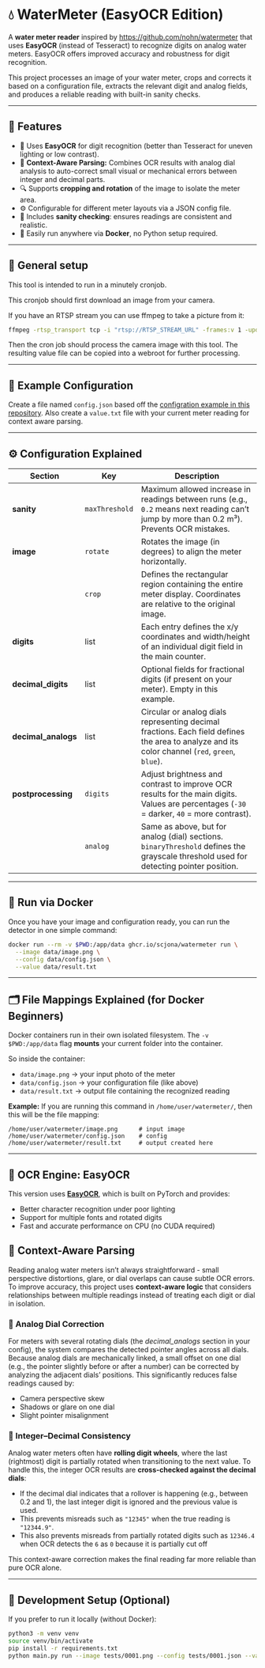 # 💧 WaterMeter (EasyOCR Edition)

A **water meter reader** inspired by https://github.com/nohn/watermeter that uses **EasyOCR** (instead of Tesseract) to recognize digits on analog water meters. EasyOCR offers improved accuracy and robustness for digit recognition.

This project processes an image of your water meter, crops and corrects it based on a configuration file, extracts the relevant digit and analog fields, and produces a reliable reading with built-in sanity checks.

---

## 🚀 Features

* 🧠 Uses **EasyOCR** for digit recognition (better than Tesseract for uneven lighting or low contrast).
* 🔄 **Context-Aware Parsing:** Combines OCR results with analog dial analysis to auto-correct small visual or mechanical errors between integer and decimal parts.
* 🔍 Supports **cropping and rotation** of the image to isolate the meter area.
* ⚙️ Configurable for different meter layouts via a JSON config file.
* 🧮 Includes **sanity checking**: ensures readings are consistent and realistic.
* 🐳 Easily run anywhere via **Docker**, no Python setup required.

---

## 🔧 General setup

This tool is intended to run in a minutely cronjob. 

This cronjob should first download an image from your camera.

If you have an RTSP stream you can use ffmpeg to take a picture from it:
```sh
ffmpeg -rtsp_transport tcp -i "rtsp://RTSP_STREAM_URL" -frames:v 1 -update 1 -q:v 2 -y /output/path/for/image.png
```

Then the cron job should process the camera image with this tool. The resulting value file can be copied into a webroot for further processing.

---

## 🧩 Example Configuration

Create a file named `config.json` based off the [configration example in this repository](./config-example.json). Also create a `value.txt` file with your current meter reading for context aware parsing.

---

## ⚙️ Configuration Explained

| Section             | Key            | Description                                                                                                                                     |
| ------------------- | -------------- | ----------------------------------------------------------------------------------------------------------------------------------------------- |
| **sanity**          | `maxThreshold` | Maximum allowed increase in readings between runs (e.g., `0.2` means next reading can’t jump by more than 0.2 m³). Prevents OCR mistakes.       |
| **image**           | `rotate`       | Rotates the image (in degrees) to align the meter horizontally.                                                                                 |
|                     | `crop`         | Defines the rectangular region containing the entire meter display. Coordinates are relative to the original image.                             |
| **digits**          | list           | Each entry defines the x/y coordinates and width/height of an individual digit field in the main counter.                                       |
| **decimal_digits**  | list           | Optional fields for fractional digits (if present on your meter). Empty in this example.                                                        |
| **decimal_analogs** | list           | Circular or analog dials representing decimal fractions. Each field defines the area to analyze and its color channel (`red`, `green`, `blue`). |
| **postprocessing**  | `digits`       | Adjust brightness and contrast to improve OCR results for the main digits. Values are percentages (`-30` = darker, `40` = more contrast).       |
|                     | `analog`       | Same as above, but for analog (dial) sections. `binaryThreshold` defines the grayscale threshold used for detecting pointer position.           |

---

## 🐳 Run via Docker

Once you have your image and configuration ready, you can run the detector in one simple command:

```bash
docker run --rm -v $PWD:/app/data ghcr.io/scjona/watermeter run \
  --image data/image.png \
  --config data/config.json \
  --value data/result.txt
```

---

## 🗂️ File Mappings Explained (for Docker Beginners)

Docker containers run in their own isolated filesystem.
The `-v $PWD:/app/data` flag **mounts** your current folder into the container.

So inside the container:

* `data/image.png` → your input photo of the meter
* `data/config.json` → your configuration file (like above)
* `data/result.txt` → output file containing the recognized reading

**Example:**
If you are running this command in `/home/user/watermeter/`, then this will be the file mapping:

```
/home/user/watermeter/image.png      # input image
/home/user/watermeter/config.json    # config
/home/user/watermeter/result.txt     # output created here
```

---

## 🧠 OCR Engine: EasyOCR

This version uses [**EasyOCR**](https://github.com/JaidedAI/EasyOCR), which is built on PyTorch and provides:

* Better character recognition under poor lighting
* Support for multiple fonts and rotated digits
* Fast and accurate performance on CPU (no CUDA required)

## 🧠 Context-Aware Parsing

Reading analog water meters isn’t always straightforward - small perspective distortions, glare, or dial overlaps can cause subtle OCR errors.
To improve accuracy, this project uses **context-aware logic** that considers relationships between multiple readings instead of treating each digit or dial in isolation.

### 🔹 Analog Dial Correction

For meters with several rotating dials (the *decimal_analogs* section in your config), the system compares the detected pointer angles across all dials.
Because analog dials are mechanically linked, a small offset on one dial (e.g., the pointer slightly before or after a number) can be corrected by analyzing the adjacent dials’ positions.
This significantly reduces false readings caused by:

* Camera perspective skew
* Shadows or glare on one dial
* Slight pointer misalignment

### 🔹 Integer–Decimal Consistency

Analog water meters often have **rolling digit wheels**, where the last (rightmost) digit is partially rotated when transitioning to the next value.
To handle this, the integer OCR results are **cross-checked against the decimal dials**:

* If the decimal dial indicates that a rollover is happening (e.g., between 0.2 and 1), the last integer digit is ignored and the previous value is used.
* This prevents misreads such as `"12345"` when the true reading is `"12344.9"`.
* This also prevents misreads from partially rotated digits such as `12346.4` when OCR detects the `6` as `0` because it is partially cut off

This context-aware correction makes the final reading far more reliable than pure OCR alone.

---

## 🧪 Development Setup (Optional)

If you prefer to run it locally (without Docker):

```bash
python3 -m venv venv
source venv/bin/activate
pip install -r requirements.txt
python main.py run --image tests/0001.png --config tests/0001.json --value tests/0001.txt
```
